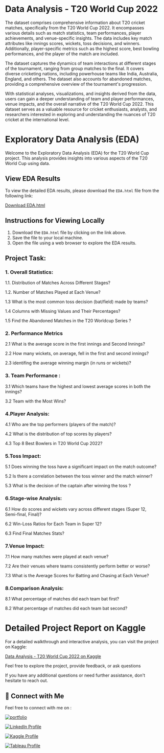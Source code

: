 
# Data Analysis - T20 World Cup 2022


The dataset comprises comprehensive information about T20 cricket matches, specifically from the T20 World Cup 2022. It encompasses various details such as match statistics, team performances, player achievements, and venue-specific insights. The data includes key match attributes like innings scores, wickets, toss decisions, and winners. Additionally, player-specific metrics such as the highest score, best bowling performances, and the player of the match are included.

The dataset captures the dynamics of team interactions at different stages of the tournament, ranging from group matches to the final. It covers diverse cricketing nations, including powerhouse teams like India, Australia, England, and others. The dataset also accounts for abandoned matches, providing a comprehensive overview of the tournament's progression.

With statistical analyses, visualizations, and insights derived from the data, users can gain a deeper understanding of team and player performances, venue impacts, and the overall narrative of the T20 World Cup 2022. This dataset serves as a valuable resource for cricket enthusiasts, analysts, and researchers interested in exploring and understanding the nuances of T20 cricket at the international level.

# Exploratory Data Analysis (EDA) 

Welcome to the Exploratory Data Analysis (EDA) for the T20 World Cup project. This analysis provides insights into various aspects of the T20 World Cup using data.

## View EDA Results

To view the detailed EDA results, please download the `EDA.html` file from the following link:

[Download EDA.html](https://github.com/parthebhan/T20-worldcup/blob/main/EDA.html)

## Instructions for Viewing Locally

1. Download the `EDA.html` file by clicking on the link above.
2. Save the file to your local machine.
3. Open the file using a web browser to explore the EDA results.



## Project Task:

### 1. Overall Statistics:

1.1. Distribution of Matches Across Different Stages?

1.2. Number of Matches Played at Each Venue?

1.3 What is the most common toss decision (bat/field) made by teams?

1.4 Columns with Missing Values and Their Percentages?

1.5 Find the Abandoned Matches in the T20 Worldcup Series ?

### 2. Performance Metrics

2.1 What is the average score in the first innings and Second Innings?

2.2 How many wickets, on average, fell in the first and second innings?

2.3 identifing the average winning margin (in runs or wickets)?

### 3. Team Performance :

3.1 Which teams have the highest and lowest average scores in both the innings?

3.2 Team with the Most Wins?

### 4.Player Analysis:

4.1 Who are the top performers (players of the match)?

4.2 What is the distribution of top scores by players?

4.3 Top 8 Best Bowlers in T20 World Cup 2022?

### 5.Toss Impact:

5.1 Does winning the toss have a significant impact on the match outcome?

5.2 Is there a correlation between the toss winner and the match winner?

5.3 What is the decision of the captain after winning the toss ?

### 6.Stage-wise Analysis: 

6.1 How do scores and wickets vary across different stages (Super 12, Semi-final, Final)?

6.2 Win-Loss Ratios for Each Team in Super 12?

6.3 Find Final Matches Stats?

### 7.Venue Impact:

7.1 How many matches were played at each venue?

7.2 Are their venues where teams consistently perform better or worse?

7.3 What is the Average Scores for Batting and Chasing at Each Venue?

### 8.Comparison Analysis:

8.1 What percentage of matches did each team bat first?

8.2 What percentage of matches did each team bat second?


# Detailed Project Report on Kaggle

For a detailed walkthrough and interactive analysis, you can visit the project on Kaggle:

[Data Analysis - T20 World Cup 2022 on Kaggle](https://www.kaggle.com/code/parthebhan/data-analysis-t20-worldcup-2022?scriptVersionId=158738035)

Feel free to explore the project, provide feedback, or ask questions 

If you have any additional questions or need further assistance, don't hesitate to reach out.




## 🔗 Connect with Me

Feel free to connect with me on :

[![portfolio](https://img.shields.io/badge/my_portfolio-000?style=for-the-badge&logo=ko-fi&logoColor=white)](https://parthebhan143.wixsite.com/datainsights)

[![LinkedIn Profile](https://img.shields.io/badge/LinkedIn_Profile-000?style=for-the-badge&logo=linkedin&logoColor=white)](https://www.linkedin.com/in/parthebhan)

[![Kaggle Profile](https://img.shields.io/badge/Kaggle_Profile-000?style=for-the-badge&logo=kaggle&logoColor=white)](https://www.kaggle.com/parthebhan)

[![Tableau Profile](https://img.shields.io/badge/Tableau_Profile-000?style=for-the-badge&logo=tableau&logoColor=white)](https://public.tableau.com/app/profile/parthebhan.pari/vizzes)


